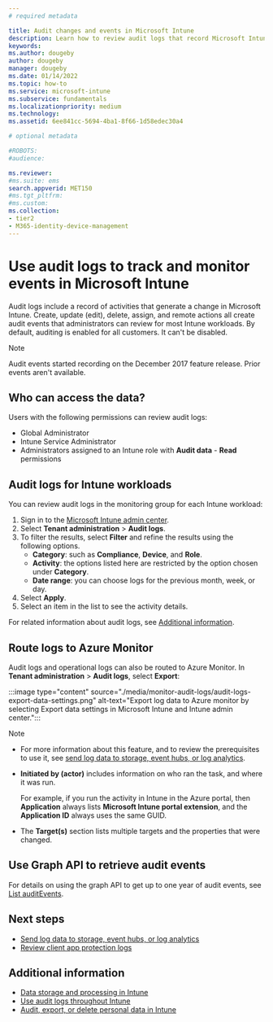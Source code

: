 ```yaml
---
# required metadata

title: Audit changes and events in Microsoft Intune
description: Learn how to review audit logs that record Microsoft Intune activities.
keywords: 
ms.author: dougeby
author: dougeby
manager: dougeby
ms.date: 01/14/2022
ms.topic: how-to
ms.service: microsoft-intune
ms.subservice: fundamentals
ms.localizationpriority: medium
ms.technology:
ms.assetid: 6ee841cc-5694-4ba1-8f66-1d58edec30a4

# optional metadata

#ROBOTS:
#audience:

ms.reviewer: 
#ms.suite: ems
search.appverid: MET150
#ms.tgt_pltfrm:
#ms.custom:
ms.collection:
- tier2
- M365-identity-device-management
---
```


# Use audit logs to track and monitor events in Microsoft Intune

Audit logs include a record of activities that generate a change in Microsoft Intune. Create, update (edit), delete, assign, and remote actions all create audit events that administrators can review for most Intune workloads. By default, auditing is enabled for all customers. It can't be disabled.

> [!NOTE]
> Audit events started recording on the December 2017 feature release. Prior events aren't available.

## Who can access the data?

Users with the following permissions can review audit logs:

- Global Administrator
- Intune Service Administrator
- Administrators assigned to an Intune role with **Audit data** - **Read** permissions

## Audit logs for Intune workloads

You can review audit logs in the monitoring group for each Intune workload:

1. Sign in to the [Microsoft Intune admin center](https://go.microsoft.com/fwlink/?linkid=2109431).
2. Select **Tenant administration** > **Audit logs**.
3. To filter the results, select **Filter** and refine the results using the following options.
    - **Category**: such as **Compliance**, **Device**, and **Role**.
    - **Activity**: the options listed here are restricted by the option chosen under **Category**.
    - **Date range**: you can choose logs for the previous month, week, or day.
4. Select **Apply**.
5. Select an item in the list to see the activity details.

For related information about audit logs, see [Additional information](../fundamentals/monitor-audit-logs.md#additional-information).

## Route logs to Azure Monitor

Audit logs and operational logs can also be routed to Azure Monitor. In **Tenant administration** > **Audit logs**, select **Export**:

:::image type="content" source="./media/monitor-audit-logs/audit-logs-export-data-settings.png" alt-text="Export log data to Azure monitor by selecting Export data settings in Microsoft Intune and Intune admin center.":::

> [!NOTE]
>
> - For more information about this feature, and to review the prerequisites to use it, see [send log data to storage, event hubs, or log analytics](review-logs-using-azure-monitor.md).
> - **Initiated by (actor)** includes information on who ran the task, and where it was run.
>
>   For example, if you run the activity in Intune in the Azure portal, then **Application** always lists **Microsoft Intune portal extension**, and the **Application ID** always uses the same GUID.
> - The **Target(s)** section lists multiple targets and the properties that were changed.  

## Use Graph API to retrieve audit events

For details on using the graph API to get up to one year of audit events, see [List auditEvents](/graph/api/intune-auditing-auditevent-list).

## Next steps

- [Send log data to storage, event hubs, or log analytics](review-logs-using-azure-monitor.md)
- [Review client app protection logs](../apps/app-protection-policy-settings-log.md)

## Additional information

- [Data storage and processing in Intune](../protect/privacy-data-store-process.md)
- [Use audit logs throughout Intune](../fundamentals/review-logs-using-azure-monitor.md#use-audit-logs-throughout-intune)
- [Audit, export, or delete personal data in Intune](../protect/privacy-data-audit-export-delete.md)

